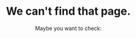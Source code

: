 ---
layout: 404
language: "en"
title: "We can't find that page."
subtitle: "Maybe you want to check:"
---